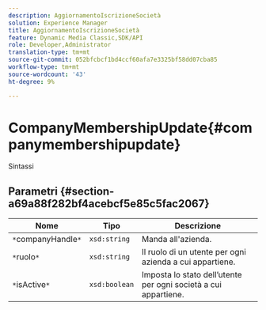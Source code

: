 ```yaml
---
description: AggiornamentoIscrizioneSocietà
solution: Experience Manager
title: AggiornamentoIscrizioneSocietà
feature: Dynamic Media Classic,SDK/API
role: Developer,Administrator
translation-type: tm+mt
source-git-commit: 052bfcbcf1bd4ccf60afa7e3325bf58dd07cba85
workflow-type: tm+mt
source-wordcount: '43'
ht-degree: 9%

---
```



# CompanyMembershipUpdate{#companymembershipupdate}

Sintassi

## Parametri {#section-a69a88f282bf4acebcf5e85c5fac2067}

| Nome | Tipo | Descrizione |
|---|---|---|
| `*`companyHandle`*` | `xsd:string` | Manda all&#39;azienda. |
| `*`ruolo`*` | `xsd:string` | Il ruolo di un utente per ogni azienda a cui appartiene. |
| `*`isActive`*` | `xsd:boolean` | Imposta lo stato dell’utente per ogni società a cui appartiene. |


